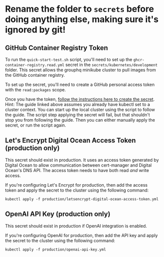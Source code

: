 # Rename the folder to `secrets` before doing anything else, making sure it's ignored by git!


## GitHub Container Registry Token
To run the `quick-start-test.sh` script, you'll need to set up the `ghcr-container-registry.read.yml` secret in the `secrets/kubernetes/development` folder.
This secret allows the grouphq minikube cluster to pull images from the GitHub container registry.

To set up the secret, you'll need to create a GitHub personal access token with the `read:packages` scope.

Once you have the token, [follow the instructions here to create the secret](https://kubernetes.io/docs/tasks/configure-pod-container/pull-image-private-registry/#create-a-secret-by-providing-credentials-on-the-command-line).
Hint: The guide linked above assumes you already have kubectl set to a cluster context. You can start up
the local cluster using the script to follow the guide. The script step applying the secret will fail, but that
shouldn't stop you from following the guide. Then you can either manually apply the secret, or run the script again.

## Let's Encrypt Digital Ocean Access Token (production only)
This secret should exist in production. It uses an access token generated by Digital Ocean to allow communication between cert-manager and Digital Ocean's DNS API.
The access token needs to have both read _and_ write access.

If you're configuring Let's Encrypt for production, then add the access token and apply the secret to the cluster using the following command:
```shell
kubectl apply -f production/letsencrypt-digital-ocean-access-token.yml
```

## OpenAI API Key (production only)
This secret should exist in production if OpenAI integration is enabled.

If you're configuring OpenAI for production, then add the API key and apply the secret to the cluster using the following command:
```commandline
kubectl apply -f production/openai-api-key.yml
```